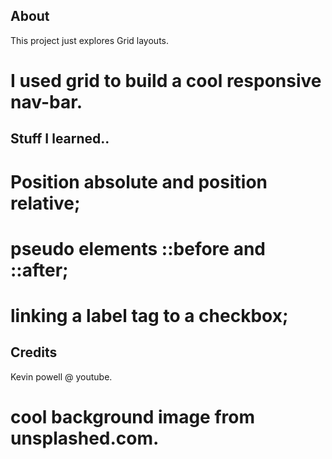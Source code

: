 ## About
This project just explores Grid layouts.
# I used grid to build a cool responsive nav-bar.


## Stuff I learned..
# Position absolute and position relative;
# pseudo elements ::before and ::after;
# linking a label tag to a checkbox;


## Credits
Kevin powell @ youtube.
# cool background image from unsplashed.com.
